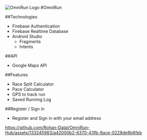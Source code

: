![OmniRun Logo](https://github.com/Rohan-Dalal/OmniRun-Hub/assets/133245983/ac75c69d-42cb-4a64-a9bd-5ca0fdd9556b)
#OmniRun

##Technologies
* Firebase Authentication
* Firebase Realtime Database
* Android Studio
  * Fragments
  * Intents

##API
* Google Maps API

##Features
* Race Split Calculator
* Pace Calculator
* GPS to track run
* Saved Running Log

##Register / Sign in
* Register and Sign in with your email address

https://github.com/Rohan-Dalal/OmniRun-Hub/assets/133245983/a42000b2-6370-43fb-8ace-0228de8b6feb

